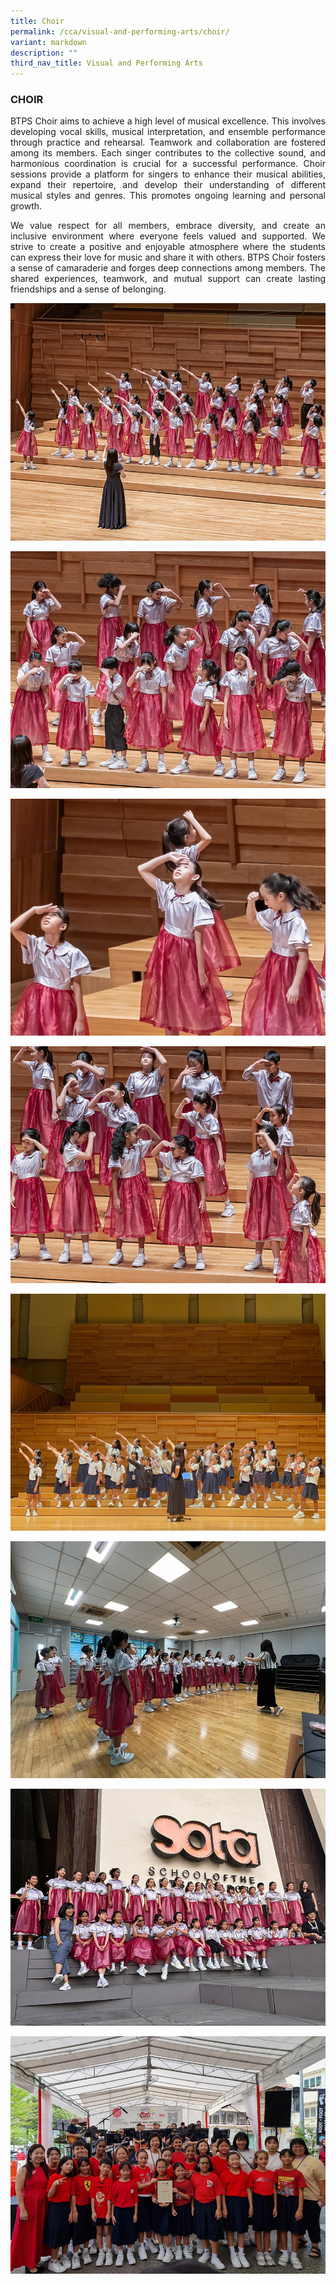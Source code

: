 ```yaml
---
title: Choir
permalink: /cca/visual-and-performing-arts/choir/
variant: markdown
description: ""
third_nav_title: Visual and Performing Arts
---
```

<h3>CHOIR</h3><p align="justify">
BTPS Choir aims to achieve a high level of musical excellence. This involves developing vocal skills, musical interpretation, and ensemble performance through practice and rehearsal. Teamwork and collaboration are fostered among its members. Each singer contributes to the collective sound, and harmonious coordination is crucial for a successful performance.  Choir sessions provide a platform for singers to enhance their musical abilities, expand their repertoire, and develop their understanding of different musical styles and genres.  This promotes ongoing learning and personal growth.</p>
<p align="justify">
We value respect for all members, embrace diversity, and create an inclusive environment where everyone feels valued and supported.  We strive to create a positive and enjoyable atmosphere where the students can express their love for music and share it with others.  BTPS Choir fosters a sense of camaraderie and forges deep connections among members. The shared experiences, teamwork, and mutual support can create lasting friendships and a sense of belonging.</p>

![](/images/CCA/choir24.jpg)

![](/images/CCA/choir24_4.jpg)

![](/images/CCA/choir24_3.jpg)

![](/images/CCA/choir24_2.jpg)

![](/images/CCA/choir24_5.jpg)

![](/images/CCA/choir24_6.jpg)

![](/images/CCA/choir24_8.jpg)

![](/images/CCA/choir24_7.jpg)